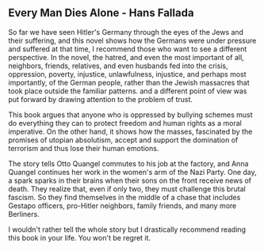 ## Every Man Dies Alone - Hans Fallada ##

So far we have seen Hitler's Germany through the eyes of the Jews and their suffering, and this novel shows how the Germans were under pressure and suffered at that time, I recommend those who want to see a different perspective. In the novel, the hatred, and even the most important of all, neighbors, friends, relatives, and even husbands fed into the crisis, oppression, poverty, injustice, unlawfulness, injustice, and perhaps most importantly, of the German people, rather than the Jewish massacres that took place outside the familiar patterns. and a different point of view was put forward by drawing attention to the problem of trust.

This book argues that anyone who is oppressed by bullying schemes must do everything they can to protect freedom and human rights as a moral imperative. On the other hand, it shows how the masses, fascinated by the promises of utopian absolutism, accept and support the domination of terrorism and thus lose their human emotions.

The story tells Otto Quangel commutes to his job at the factory, and Anna Quangel continues her work in the women's arm of the Nazi Party. One day, a spark sparks in their brains when their sons on the front receive news of death. They realize that, even if only two, they must challenge this brutal fascism. So they find themselves in the middle of a chase that includes Gestapo officers, pro-Hitler neighbors, family friends, and many more Berliners.

I wouldn't rather tell the whole story but I drastically recommend reading this book in your life. You won't be regret it.
